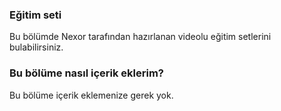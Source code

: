 ### **Eğitim seti**
Bu bölümde Nexor tarafından hazırlanan videolu eğitim setlerini bulabilirsiniz.

### **Bu bölüme nasıl içerik eklerim?**
Bu bölüme içerik eklemenize gerek yok.